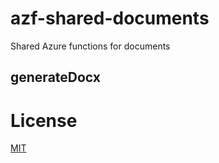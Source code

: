 # azf-shared-documents

Shared Azure functions for documents

## generateDocx

# License

[MIT](LICENSE)

